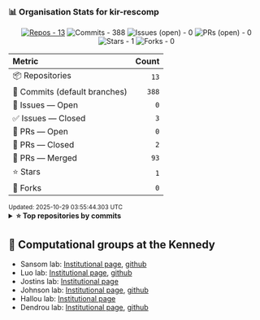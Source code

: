 
<!-- ORG-STATS:START -->
### 📊 Organisation Stats for **kir-rescomp**

<p align="center"><a href="https://github.com/kir-rescomp?tab=repositories"><img alt="Repos - 13" src="https://img.shields.io/badge/Repos-13-0a84ff?style=for-the-badge&logo=github" /></a> <img alt="Commits - 388" src="https://img.shields.io/badge/Commits-388-10b981?style=for-the-badge" /> <img alt="Issues (open) - 0" src="https://img.shields.io/badge/Issues%20(open)-0-f59e0b?style=for-the-badge" /> <img alt="PRs (open) - 0" src="https://img.shields.io/badge/PRs%20(open)-0-8b5cf6?style=for-the-badge" /> <img alt="Stars - 1" src="https://img.shields.io/badge/Stars-1-14b8a6?style=for-the-badge&logo=github" /> <img alt="Forks - 0" src="https://img.shields.io/badge/Forks-0-06b6d4?style=for-the-badge&logo=github" /></p>

<div align="center">
<table>
<thead>
<tr>
<th align="left">Metric</th><th align="right">Count</th>
</tr>
</thead>
<tbody>
<tr><td>📦 Repositories</td><td align="right"><code>13</code></td></tr>
<tr><td>🧭 Commits (default branches)</td><td align="right"><code>388</code></td></tr>
<tr><td>🐞 Issues — Open</td><td align="right"><code>0</code></td></tr>
<tr><td>✅ Issues — Closed</td><td align="right"><code>3</code></td></tr>
<tr><td>🔁 PRs — Open</td><td align="right"><code>0</code></td></tr>
<tr><td>🧹 PRs — Closed</td><td align="right"><code>2</code></td></tr>
<tr><td>🎉 PRs — Merged</td><td align="right"><code>93</code></td></tr>
<tr><td>⭐ Stars</td><td align="right"><code>1</code></td></tr>
<tr><td>🍴 Forks</td><td align="right"><code>0</code></td></tr>
</tbody>
</table>
</div>
<sub>Updated: 2025-10-29 03:55:44.303 UTC</sub>

<details>
<summary><b>⭐ Top repositories by commits</b></summary>

| Repository | Commits | Open Issues | Open PRs | Stars | Forks |
|---|---:|---:|---:|---:|---:|
| [.github](https://github.com/kir-rescomp/.github) | 110 | 0 | 0 | 0 | 0 |
| [kir-training-home](https://github.com/kir-rescomp/kir-training-home) | 70 | 0 | 0 | 1 | 0 |
| [kir-easybuild](https://github.com/kir-rescomp/kir-easybuild) | 58 | 0 | 0 | 0 | 0 |
| [training-intro-to-linux-cli](https://github.com/kir-rescomp/training-intro-to-linux-cli) | 39 | 0 | 0 | 0 | 0 |
| [training-intro-to-apptainer](https://github.com/kir-rescomp/training-intro-to-apptainer) | 30 | 0 | 0 | 0 | 0 |
| [Apptainer-def-files](https://github.com/kir-rescomp/Apptainer-def-files) | 23 | 0 | 0 | 0 | 0 |
| [mkdocs-material-supplementary](https://github.com/kir-rescomp/mkdocs-material-supplementary) | 18 | 0 | 0 | 0 | 0 |
| [training-intro-to-snakemake](https://github.com/kir-rescomp/training-intro-to-snakemake) | 14 | 0 | 0 | 0 | 0 |
| [slurm_tools](https://github.com/kir-rescomp/slurm_tools) | 9 | 0 | 0 | 0 | 0 |
| 🔒 Private repo | 8 | 0 | 0 | 0 | 0 |
</details>

<!-- ORG-STATS:END -->

## 🧬 Computational groups at the Kennedy

* Sansom lab: [Institutional page](https://www.kennedy.ox.ac.uk/research/research-groups/computational-genomics), [github](https://github.com/sansomlab)
* Luo lab: [Institutional page](https://www.kennedy.ox.ac.uk/research/research-groups/luo-group-statistical-genomics-and-computational-immunology), [github](https://github.com/yang-luo-lab/)
* Jostins lab: [Institutional page](https://www.kennedy.ox.ac.uk/research/research-groups/jostins-group-statistical-genetics-of-immune-variation)
* Johnson lab: [Institutional page](https://www.kennedy.ox.ac.uk/research/research-groups/computational-genomics), [github](https://github.com/OxfordCMS)
* Hallou lab: [Institutional page](https://www.kennedy.ox.ac.uk/team/adrien-hallou)
* Dendrou lab: [Institutional page](https://www.kennedy.ox.ac.uk/research/research-groups/dendrou-group-immune-disease-multiomics), [github](https://github.com/DendrouLab)
